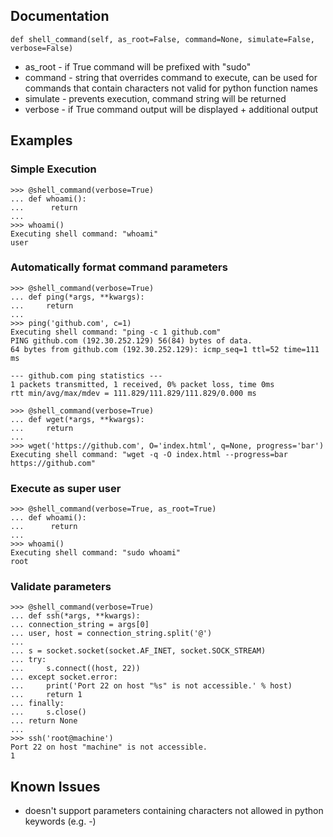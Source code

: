 ## Documentation
    def shell_command(self, as_root=False, command=None, simulate=False, verbose=False)
    
- as_root - if True command will be prefixed with "sudo"
- command - string that overrides command to execute, can be used for commands that contain characters not valid for python function names
- simulate - prevents execution, command string will be returned
- verbose - if True command output will be displayed + additional output

## Examples
### Simple Execution
    >>> @shell_command(verbose=True)
    ... def whoami():
    ...      return
    ... 
    >>> whoami()
    Executing shell command: "whoami"
    user
    
### Automatically format command parameters
    >>> @shell_command(verbose=True)
    ... def ping(*args, **kwargs):
    ...     return
    ...
    >>> ping('github.com', c=1)
    Executing shell command: "ping -c 1 github.com"
    PING github.com (192.30.252.129) 56(84) bytes of data.
    64 bytes from github.com (192.30.252.129): icmp_seq=1 ttl=52 time=111 ms
    
    --- github.com ping statistics ---
    1 packets transmitted, 1 received, 0% packet loss, time 0ms
    rtt min/avg/max/mdev = 111.829/111.829/111.829/0.000 ms
<!-- split -->
    >>> @shell_command(verbose=True)
    ... def wget(*args, **kwargs):
    ...     return
    ...
    >>> wget('https://github.com', O='index.html', q=None, progress='bar')
    Executing shell command: "wget -q -O index.html --progress=bar https://github.com"

### Execute as super user
    >>> @shell_command(verbose=True, as_root=True)
    ... def whoami():
    ...      return
    ... 
    >>> whoami()
    Executing shell command: "sudo whoami"
    root
    
### Validate parameters
    >>> @shell_command(verbose=True)
    ... def ssh(*args, **kwargs): 
    ... connection_string = args[0]
    ... user, host = connection_string.split('@')
    ... 
    ... s = socket.socket(socket.AF_INET, socket.SOCK_STREAM)
    ... try:
    ...     s.connect((host, 22))
    ... except socket.error:
    ...     print('Port 22 on host "%s" is not accessible.' % host)
    ...     return 1
    ... finally:
    ...     s.close()
    ... return None
    ...
    >>> ssh('root@machine')
    Port 22 on host "machine" is not accessible.
    1
    
## Known Issues
- doesn't support parameters containing characters not allowed in python keywords (e.g. -)
